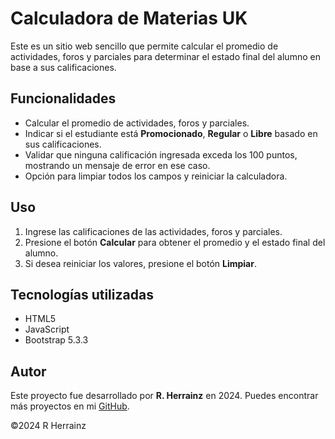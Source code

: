 # Calculadora de Materias UK

Este es un sitio web sencillo que permite calcular el promedio de actividades, foros y parciales para determinar el estado final del alumno en base a sus calificaciones.

## Funcionalidades

- Calcular el promedio de actividades, foros y parciales.
- Indicar si el estudiante está **Promocionado**, **Regular** o **Libre** basado en sus calificaciones.
- Validar que ninguna calificación ingresada exceda los 100 puntos, mostrando un mensaje de error en ese caso.
- Opción para limpiar todos los campos y reiniciar la calculadora.

## Uso

1. Ingrese las calificaciones de las actividades, foros y parciales.
2. Presione el botón **Calcular** para obtener el promedio y el estado final del alumno.
3. Si desea reiniciar los valores, presione el botón **Limpiar**.

## Tecnologías utilizadas

- HTML5
- JavaScript
- Bootstrap 5.3.3

## Autor

Este proyecto fue desarrollado por **R. Herrainz** en 2024. Puedes encontrar más proyectos en mi [GitHub](https://www.github.com/rherrainz).

©2024 R Herrainz
